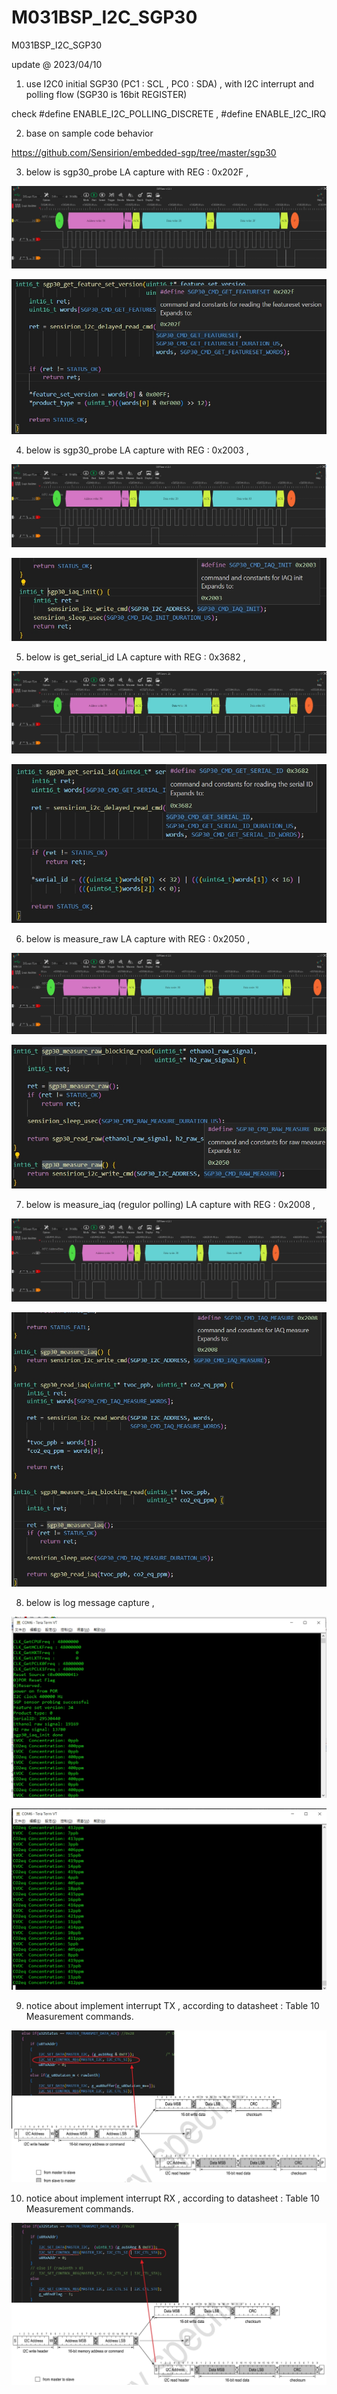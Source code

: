 # M031BSP_I2C_SGP30
 M031BSP_I2C_SGP30

update @ 2023/04/10

1. use I2C0 initial SGP30 (PC1 : SCL , PC0 : SDA) , with I2C interrupt and polling flow (SGP30 is 16bit REGISTER)

check #define ENABLE_I2C_POLLING_DISCRETE , #define ENABLE_I2C_IRQ

2. base on sample code behavior

https://github.com/Sensirion/embedded-sgp/tree/master/sgp30

3. below is sgp30_probe LA capture with REG : 0x202F , 

![image](https://github.com/released/M031BSP_I2C_SGP30/blob/main/01_sgp30_probe_LA.jpg)	

![image](https://github.com/released/M031BSP_I2C_SGP30/blob/main/01_sgp30_probe_code.jpg)	

4. below is sgp30_probe LA capture with REG : 0x2003 , 

![image](https://github.com/released/M031BSP_I2C_SGP30/blob/main/02_sgp30_probe_LA.jpg)	

![image](https://github.com/released/M031BSP_I2C_SGP30/blob/main/02_sgp30_probe_code.jpg)	

5. below is get_serial_id LA capture with REG : 0x3682 , 

![image](https://github.com/released/M031BSP_I2C_SGP30/blob/main/03_get_serial_id_LA.jpg)	

![image](https://github.com/released/M031BSP_I2C_SGP30/blob/main/03_get_serial_id_code.jpg)	

6. below is measure_raw LA capture with REG : 0x2050 , 

![image](https://github.com/released/M031BSP_I2C_SGP30/blob/main/04_measure_raw_LA.jpg)	

![image](https://github.com/released/M031BSP_I2C_SGP30/blob/main/04_measure_raw_code.jpg)	

7. below is measure_iaq (regulor polling) LA capture with REG : 0x2008 , 

![image](https://github.com/released/M031BSP_I2C_SGP30/blob/main/05_measure_iaq_LA.jpg)	

![image](https://github.com/released/M031BSP_I2C_SGP30/blob/main/05_measure_iaq_code.jpg)	

8. below is log message capture ,

![image](https://github.com/released/M031BSP_I2C_SGP30/blob/main/log.jpg)	

![image](https://github.com/released/M031BSP_I2C_SGP30/blob/main/log_regular_polling.jpg)	

9. notice about implement interrupt TX , according to datasheet : Table 10 Measurement commands.  

![image](https://github.com/released/M031BSP_I2C_SGP30/blob/main/tx.jpg)	

10. notice about implement interrupt RX , according to datasheet : Table 10 Measurement commands.  

![image](https://github.com/released/M031BSP_I2C_SGP30/blob/main/rx.jpg)	

